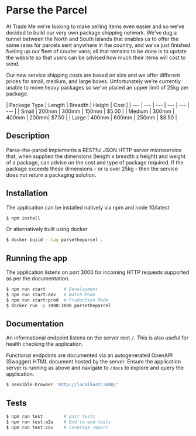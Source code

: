 # Parse the Parcel #

At Trade Me we're looking to make selling items even easier and so we've decided to build our very own package shipping network. We've dug a tunnel between the North and South Islands that enables us to offer the same rates for parcels sent anywhere in the country, and we've just finished fueling up our fleet of courier vans; all that remains to be done is to update the website so that users can be advised how much their items will cost to send.

Our new service shipping costs are based on size and we offer different prices for small, medium, and large boxes. Unfortunately we're currently unable to move heavy packages so we've placed an upper limit of 25kg per package.

| Package Type | Length | Breadth | Height | Cost |
| --- | --- | --- | --- | --- | --- |
| Small | 200mm | 300mm | 150mm | $5.00 |
| Medium | 300mm | 400mm | 200mm| $7.50 |
| Large | 400mm | 600mm | 250mm | $8.50 |

## Description ##

Parse-the-parcel implements a RESTful JSON HTTP server microservice that, when supplied the dimensions (length x breadth x height) and weight of a package, can advise on the cost and type of package required. If the package exceeds these dimensions - or is over 25kg - then the service does not return a packaging solution.

## Installation

The application can be installed natively via npm and node 10/latest
```bash
$ npm install
```

Or alternatively built using docker
```bash
$ docker build --tag parsetheparcel .
```

## Running the app

The application listens on port 3000 for incoming HTTP requests supported as per the documentation.

```bash
$ npm run start       # Development
$ npm run start:dev   # Watch Mode
$ npm run start:prod  # Production Mode
$ docker run -p 3000:3000 parsetheparcel
```

## Documentation

An informational endpoint listens on the server root `/`. This is also useful for health checking the application.

Functional endpoints are documented via an autogenerated OpenAPI (Swagger) HTML document hosted by the server.
Ensure the application server is running as above and navigate to `/docs` to explore and query the application.

```bash
$ sensible-browser 'http://localhost:3000/'
```

## Tests

```bash
$ npm run test        # Unit tests
$ npm run test:e2e    # End to end tests
$ npm run test:cov    # Coverage report
```
